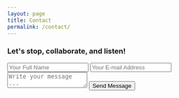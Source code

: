 ```yaml
---
layout: page
title: Contact
permalink: /contact/
---
```


<h3>Let's stop, collaborate, and listen!</h3>

<form action="https://getsimpleform.com/messages?form_api_token=dde659c4e013f00ff09998897f1b9bfe" method="post">
  <!-- the redirect_to is optional, the form will redirect to the referrer on submission -->
  <input type='hidden' name='redirect_to' value='https://lkang-pdx.github.io/thank-you/' />
  <input type='text' name='name' placeholder='Your Full Name' />
  <input type='email' name='email' placeholder='Your E-mail Address' />
  <textarea name='message' placeholder='Write your message ...'></textarea>
  <input type='submit' value='Send Message' />
</form>
